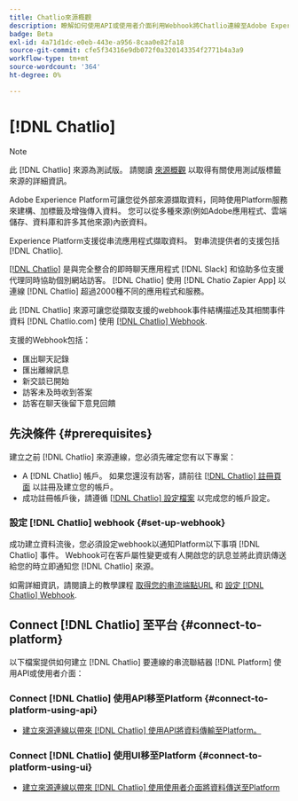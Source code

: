 ```yaml
---
title: Chatlio來源概觀
description: 瞭解如何使用API或使用者介面利用Webhook將Chatlio連線至Adobe Experience Platform
badge: Beta
exl-id: 4a71d1dc-e0eb-443e-a956-8caa0e82fa18
source-git-commit: cfe5f34316e9db072f0a320143354f2771b4a3a9
workflow-type: tm+mt
source-wordcount: '364'
ht-degree: 0%

---
```


# [!DNL Chatlio]

>[!NOTE]
>
>此 [!DNL Chatlio] 來源為測試版。 請閱讀 [來源概觀](../../home.md#terms-and-conditions) 以取得有關使用測試版標籤來源的詳細資訊。

Adobe Experience Platform可讓您從外部來源擷取資料，同時使用Platform服務來建構、加標籤及增強傳入資料。 您可以從多種來源(例如Adobe應用程式、雲端儲存、資料庫和許多其他來源)內嵌資料。

Experience Platform支援從串流應用程式擷取資料。 對串流提供者的支援包括 [!DNL Chatlio].

[[!DNL Chatlio]](https://chatlio.com/) 是與完全整合的即時聊天應用程式 [!DNL Slack] 和協助多位支援代理同時協助個別網站訪客。 [!DNL Chatlio] 使用 [!DNL Chatio Zapier App] 以連線 [!DNL Chatlio] 超過2000種不同的應用程式和服務。

此 [!DNL Chatlio] 來源可讓您從擷取支援的webhook事件結構描述及其相關事件資料 [!DNL Chatlio.com] 使用 [[!DNL Chatlio] Webhook](https://chatlio.com/docs/webhooks/).

支援的Webhook包括：

* 匯出聊天記錄
* 匯出離線訊息
* 新交談已開始
* 訪客未及時收到答案
* 訪客在聊天後留下意見回饋

## 先決條件 {#prerequisites}

建立之前 [!DNL Chatlio] 來源連線，您必須先確定您有以下專案：

* A [!DNL Chatlio] 帳戶。 如果您還沒有訪客，請前往 [[!DNL Chatlio] 註冊頁面](https://chatlio.com/app/#/signup) 以註冊及建立您的帳戶。
* 成功註冊帳戶後，請遵循 [[!DNL Chatlio] 設定檔案](https://chatlio.com/docs/setup/) 以完成您的帳戶設定。

### 設定 [!DNL Chatlio] webhook {#set-up-webhook}

成功建立資料流後，您必須設定webhook以通知Platform以下事項 [!DNL Chatlio] 事件。 Webhook可在客戶屬性變更或有人開啟您的訊息並將此資訊傳送給您的時立即通知您 [!DNL Chatlio] 來源。

如需詳細資訊，請閱讀上的教學課程 [取得您的串流端點URL](../../tutorials/ui/create/marketing-automation/chatlio-webhook.md#get-streaming-endpoint) 和 [設定 [!DNL Chatlio] Webhook](../../tutorials/ui/create/marketing-automation/chatlio-webhook.md#set-up-webhook).

## Connect [!DNL Chatlio] 至平台 {#connect-to-platform}

以下檔案提供如何建立 [!DNL Chatlio] 要連線的串流聯結器 [!DNL Platform] 使用API或使用者介面：

### Connect [!DNL Chatlio] 使用API移至Platform {#connect-to-platform-using-api}

* [建立來源連線以帶來 [!DNL Chatlio] 使用API將資料傳輸至Platform。](../../tutorials/api/create/marketing-automation/chatlio-webhook.md)

### Connect [!DNL Chatlio] 使用UI移至Platform {#connect-to-platform-using-ui}

* [建立來源連線以帶來 [!DNL Chatlio] 使用使用者介面將資料傳送至Platform](../../tutorials/ui/create/marketing-automation/chatlio-webhook.md)
